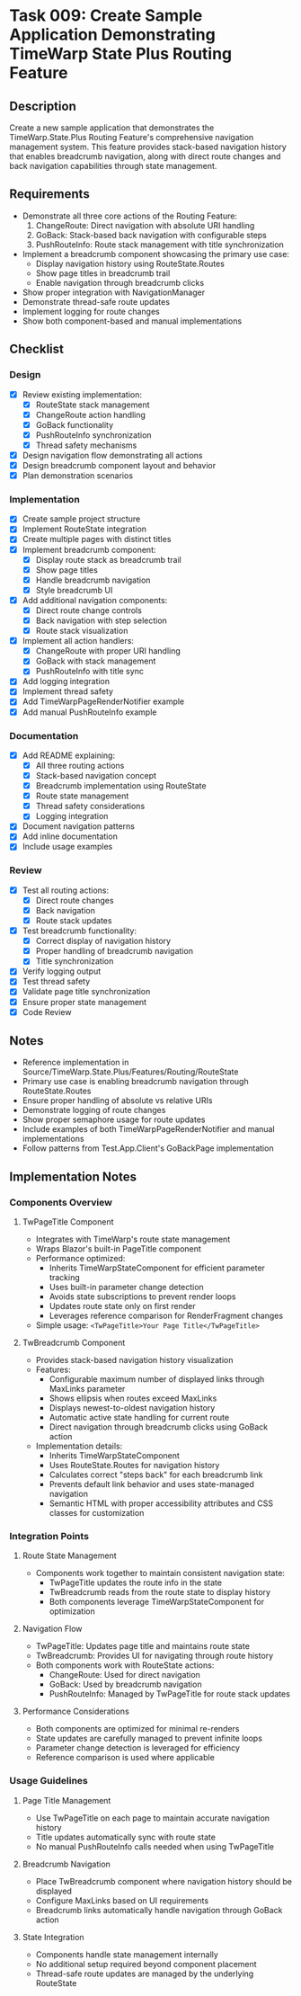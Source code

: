 # Task 009: Create Sample Application Demonstrating TimeWarp State Plus Routing Feature

## Description

Create a new sample application that demonstrates the TimeWarp.State.Plus Routing Feature's comprehensive navigation management system. This feature provides stack-based navigation history that enables breadcrumb navigation, along with direct route changes and back navigation capabilities through state management.

## Requirements

- Demonstrate all three core actions of the Routing Feature:
  1. ChangeRoute: Direct navigation with absolute URI handling
  2. GoBack: Stack-based back navigation with configurable steps
  3. PushRouteInfo: Route stack management with title synchronization
- Implement a breadcrumb component showcasing the primary use case:
  - Display navigation history using RouteState.Routes
  - Show page titles in breadcrumb trail
  - Enable navigation through breadcrumb clicks
- Show proper integration with NavigationManager
- Demonstrate thread-safe route updates
- Implement logging for route changes
- Show both component-based and manual implementations

## Checklist

### Design
- [x] Review existing implementation:
  - [x] RouteState stack management
  - [x] ChangeRoute action handling
  - [x] GoBack functionality
  - [x] PushRouteInfo synchronization
  - [x] Thread safety mechanisms
- [x] Design navigation flow demonstrating all actions
- [x] Design breadcrumb component layout and behavior
- [x] Plan demonstration scenarios

### Implementation
- [x] Create sample project structure
- [x] Implement RouteState integration
- [x] Create multiple pages with distinct titles
- [x] Implement breadcrumb component:
  - [x] Display route stack as breadcrumb trail
  - [x] Show page titles
  - [x] Handle breadcrumb navigation
  - [x] Style breadcrumb UI
- [x] Add additional navigation components:
  - [x] Direct route change controls
  - [x] Back navigation with step selection
  - [x] Route stack visualization
- [x] Implement all action handlers:
  - [x] ChangeRoute with proper URI handling
  - [x] GoBack with stack management
  - [x] PushRouteInfo with title sync
- [x] Add logging integration
- [x] Implement thread safety
- [x] Add TimeWarpPageRenderNotifier example
- [x] Add manual PushRouteInfo example

### Documentation
- [x] Add README explaining:
  - [x] All three routing actions
  - [x] Stack-based navigation concept
  - [x] Breadcrumb implementation using RouteState
  - [x] Route state management
  - [x] Thread safety considerations
  - [x] Logging integration
- [x] Document navigation patterns
- [x] Add inline documentation
- [x] Include usage examples

### Review
- [x] Test all routing actions:
  - [x] Direct route changes
  - [x] Back navigation
  - [x] Route stack updates
- [x] Test breadcrumb functionality:
  - [x] Correct display of navigation history
  - [x] Proper handling of breadcrumb navigation
  - [x] Title synchronization
- [x] Verify logging output
- [x] Test thread safety
- [x] Validate page title synchronization
- [x] Ensure proper state management
- [x] Code Review

## Notes

- Reference implementation in Source/TimeWarp.State.Plus/Features/Routing/RouteState
- Primary use case is enabling breadcrumb navigation through RouteState.Routes
- Ensure proper handling of absolute vs relative URIs
- Demonstrate logging of route changes
- Show proper semaphore usage for route updates
- Include examples of both TimeWarpPageRenderNotifier and manual implementations
- Follow patterns from Test.App.Client's GoBackPage implementation

## Implementation Notes

### Components Overview

1. TwPageTitle Component
   - Integrates with TimeWarp's route state management
   - Wraps Blazor's built-in PageTitle component
   - Performance optimized:
     - Inherits TimeWarpStateComponent for efficient parameter tracking
     - Uses built-in parameter change detection
     - Avoids state subscriptions to prevent render loops
     - Updates route state only on first render
     - Leverages reference comparison for RenderFragment changes
   - Simple usage: `<TwPageTitle>Your Page Title</TwPageTitle>`

2. TwBreadcrumb Component
   - Provides stack-based navigation history visualization
   - Features:
     - Configurable maximum number of displayed links through MaxLinks parameter
     - Shows ellipsis when routes exceed MaxLinks
     - Displays newest-to-oldest navigation history
     - Automatic active state handling for current route
     - Direct navigation through breadcrumb clicks using GoBack action
   - Implementation details:
     - Inherits TimeWarpStateComponent
     - Uses RouteState.Routes for navigation history
     - Calculates correct "steps back" for each breadcrumb link
     - Prevents default link behavior and uses state-managed navigation
     - Semantic HTML with proper accessibility attributes and CSS classes for customization

### Integration Points

1. Route State Management
   - Components work together to maintain consistent navigation state:
     - TwPageTitle updates the route info in the state
     - TwBreadcrumb reads from the route state to display history
     - Both components leverage TimeWarpStateComponent for optimization

2. Navigation Flow
   - TwPageTitle: Updates page title and maintains route state
   - TwBreadcrumb: Provides UI for navigating through route history
   - Both components work with RouteState actions:
     - ChangeRoute: Used for direct navigation
     - GoBack: Used by breadcrumb navigation
     - PushRouteInfo: Managed by TwPageTitle for route stack updates

3. Performance Considerations
   - Both components are optimized for minimal re-renders
   - State updates are carefully managed to prevent infinite loops
   - Parameter change detection is leveraged for efficiency
   - Reference comparison is used where applicable

### Usage Guidelines

1. Page Title Management
   - Use TwPageTitle on each page to maintain accurate navigation history
   - Title updates automatically sync with route state
   - No manual PushRouteInfo calls needed when using TwPageTitle

2. Breadcrumb Navigation
   - Place TwBreadcrumb component where navigation history should be displayed
   - Configure MaxLinks based on UI requirements
   - Breadcrumb links automatically handle navigation through GoBack action

3. State Integration
   - Components handle state management internally
   - No additional setup required beyond component placement
   - Thread-safe route updates are managed by the underlying RouteState
